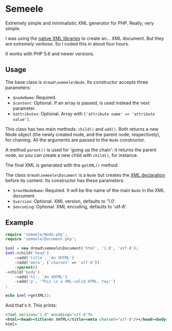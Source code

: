 # Semeele
Extremely simple and minimalistic XML generator for PHP. Really, very simple.

I was using the [native XML libraries](http://php.net/manual/es/refs.xml.php) to create an... XML document. But they are _extremely verbose_. So I coded this in about four hours.

It works with PHP 5.6 and newer versions.

## Usage

The base class is `drmad\semeele\Node`. Its constructor accepts three parameters:

* `$nodeName`: Required.
* `$content`: Optional. If an array is passed, is used instead the next parameter.
* `$attributes`: Optional. Array with `['attribute name' => 'attribute value']`.

This class has two main methods: `child()` and `add()`. Both returns a new Node object (the newly created node, and the parent node, respectively), for chaining. All the arguments are passed to the `Node` constructor.

A method `parent()` is used for 'going up the chain': it returns the parent node, so you can create a new child with `child()`, for instance.

The final XML is generated with the `getXML()` method.

The class `drmad\semeele\Document` is a `Node` but creates the [XML declaration](https://en.wikipedia.org/wiki/XHTML#XML_declaration) before its content. Its constructor has these parameters:

* `$rootNodeName`: Required. It will be the name of the main `Node` in the XML document.
* `$version`: Optional. XML version, defaults to '1.0'.
* `$encoding`: Optional. XML encoding, defaults to 'utf-8'.

## Example

```php
require 'semeele/Node.php';
require 'semeele/Document.php';

$xml = new drmad\semeele\Document('html', '1.0', 'utf-8');
$xml->child('head')
    ->add('title', 'An XHTML')
    ->add('meta', ['charset' => 'utf-8'])
    ->parent()
->child('body')
    ->add('h1', 'An XHTML')
    ->add('p', 'This is a XML-valid HTML. Yay!')
;

echo $xml->getXML();
```

And that's it. This prints:

```xml
<?xml version="1.0" encoding="utf-8"?>
<html><head><title>An XHTML</title><meta charset="utf-8"/></head><body><h1>An XHTML</h1><p>This is a XML-valid HTML. Yay!</p></body></
html>

```
